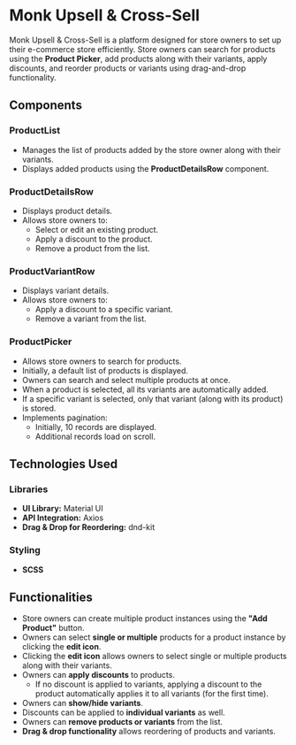 # Monk Upsell & Cross-Sell

Monk Upsell & Cross-Sell is a platform designed for store owners to set up their e-commerce store efficiently. Store owners can search for products using the **Product Picker**, add products along with their variants, apply discounts, and reorder products or variants using drag-and-drop functionality.

## Components

### ProductList
- Manages the list of products added by the store owner along with their variants.
- Displays added products using the **ProductDetailsRow** component.

### ProductDetailsRow
- Displays product details.
- Allows store owners to:
  - Select or edit an existing product.
  - Apply a discount to the product.
  - Remove a product from the list.

### ProductVariantRow
- Displays variant details.
- Allows store owners to:
  - Apply a discount to a specific variant.
  - Remove a variant from the list.

### ProductPicker
- Allows store owners to search for products.
- Initially, a default list of products is displayed.
- Owners can search and select multiple products at once.
- When a product is selected, all its variants are automatically added.
- If a specific variant is selected, only that variant (along with its product) is stored.
- Implements pagination:
  - Initially, 10 records are displayed.
  - Additional records load on scroll.

## Technologies Used

### Libraries
- **UI Library:** Material UI
- **API Integration:** Axios
- **Drag & Drop for Reordering:** dnd-kit

### Styling
- **SCSS**

## Functionalities

- Store owners can create multiple product instances using the **"Add Product"** button.
- Owners can select **single or multiple** products for a product instance by clicking the **edit icon**.
- Clicking the **edit icon** allows owners to select single or multiple products along with their variants.
- Owners can **apply discounts** to products.
  - If no discount is applied to variants, applying a discount to the product automatically applies it to all variants (for the first time).
- Owners can **show/hide variants**.
- Discounts can be applied to **individual variants** as well.
- Owners can **remove products or variants** from the list.
- **Drag & drop functionality** allows reordering of products and variants.
